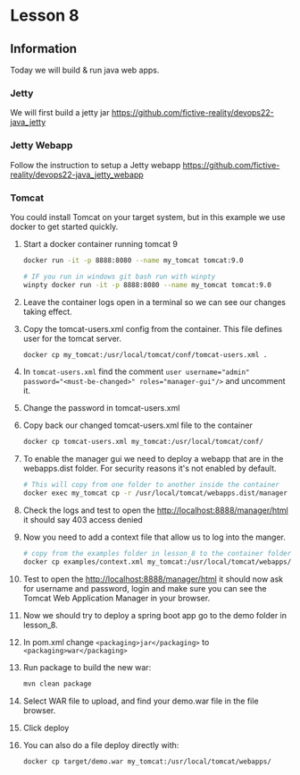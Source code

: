 # Lesson 8

## Information

Today we will build & run java web apps.

### Jetty

We will first build a jetty jar <https://github.com/fictive-reality/devops22-java_jetty>

### Jetty Webapp

Follow the instruction to setup a Jetty webapp <https://github.com/fictive-reality/devops22-java_jetty_webapp>

### Tomcat

You could install Tomcat on your target system, but in this example we use docker to get started quickly.

1. Start a docker container running tomcat 9

    ```sh
    docker run -it -p 8888:8080 --name my_tomcat tomcat:9.0

    # IF you run in windows git bash run with winpty
    winpty docker run -it -p 8888:8080 --name my_tomcat tomcat:9.0
    ```

2. Leave the container logs open in a terminal so we can see our changes taking effect.
3. Copy the tomcat-users.xml config from the container. This file defines user for the tomcat server.

    ```sh
    docker cp my_tomcat:/usr/local/tomcat/conf/tomcat-users.xml .
    ```

4. In `tomcat-users.xml` find the comment `user username="admin" password="<must-be-changed>" roles="manager-gui"/>` and uncomment it.
5. Change the password in tomcat-users.xml
6. Copy back our changed tomcat-users.xml file to the container

    ```sh
    docker cp tomcat-users.xml my_tomcat:/usr/local/tomcat/conf/
    ```

7. To enable the manager gui we need to deploy a webapp that are in the webapps.dist folder. For security reasons it's not enabled by default.

    ```sh
    # This will copy from one folder to another inside the container
    docker exec my_tomcat cp -r /usr/local/tomcat/webapps.dist/manager /usr/local/tomcat/webapps/manager
    ```

8. Check the logs and test to open the <http://localhost:8888/manager/html> it should say 403 access denied
9. Now you need to add a context file that allow us to log into the manger.

    ```sh
    # copy from the examples folder in lesson_8 to the container folder
    docker cp examples/context.xml my_tomcat:/usr/local/tomcat/webapps/manager/META-INF/
    ```

10. Test to open the <http://localhost:8888/manager/html> it should now ask for username and password, login and make sure you can see the Tomcat Web Application Manager in your browser.

11. Now we should try to deploy a spring boot app go to the demo folder in lesson_8.
12. In pom.xml change `<packaging>jar</packaging>` to `<packaging>war</packaging>`
13. Run package to build the new war:

    ```sh
    mvn clean package
    ```

14. Select WAR file to upload, and find your demo.war file in the file browser.
15. Click deploy

16. You can also do a file deploy directly with:

    ```sh
    docker cp target/demo.war my_tomcat:/usr/local/tomcat/webapps/
    ```
